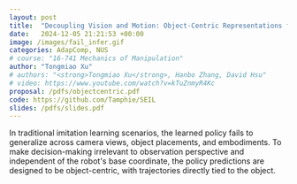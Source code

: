 ```yaml
---
layout: post
title:  "Decoupling Vision and Motion: Object-Centric Representations for Enhanced Manipulation"
date:   2024-12-05 21:21:53 +00:00
image: /images/fail_infer.gif
categories: AdapComp, NUS
# course: "16-741 Mechanics of Manipulation"
author: "Tongmiao Xu"
# authors: "<strong>Tongmiao Xu</strong>, Hanbo Zhang, David Hsu"
# video: https://www.youtube.com/watch?v=kTuZnmyR4Kc
proposal: /pdfs/objectcentric.pdf
code: https://github.com/Tamphie/SEIL
slides: /pdfs/slides.pdf
---
```

In traditional imitation learning scenarios, the learned policy fails to generalize across camera views, object placements, and embodiments. To make decision-making irrelevant to observation perspective and independent of the robot's base coordinate, the policy predictions are designed to be object-centric, with trajectories directly tied to the object.

